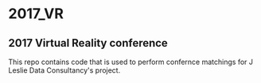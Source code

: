 # 2017_VR
<h2> 
2017 Virtual Reality conference  
</h2>

This repo contains code that is used to perform confernce matchings for J Leslie Data Consultancy's project.

